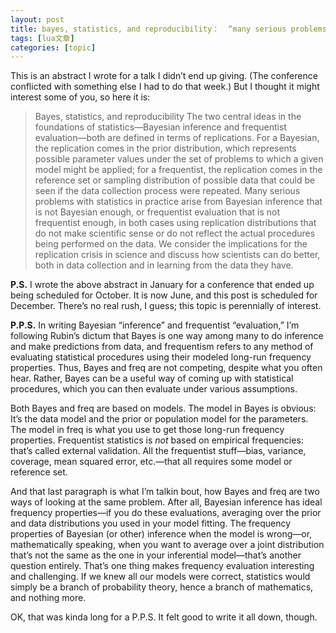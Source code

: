 ```yaml
---
layout: post
title: bayes, statistics, and reproducibility：  “many serious problems with statistics in practice arise from bayesian inference that is not bayesian enough, or frequentist evaluation that is not frequentist enough, in both cases using replication distributions that do not make scientific sense or do not reflect the actual procedures being performed on the data.” 
tags: [lua文章]
categories: [topic]
---
```

This is an abstract I wrote for a talk I didn’t end up giving. (The conference
conflicted with something else I had to do that week.) But I thought it might
interest some of you, so here it is:

> Bayes, statistics, and reproducibility The two central ideas in the
> foundations of statistics—Bayesian inference and frequentist evaluation—both
> are defined in terms of replications. For a Bayesian, the replication comes
> in the prior distribution, which represents possible parameter values under
> the set of problems to which a given model might be applied; for a
> frequentist, the replication comes in the reference set or sampling
> distribution of possible data that could be seen if the data collection
> process were repeated. Many serious problems with statistics in practice
> arise from Bayesian inference that is not Bayesian enough, or frequentist
> evaluation that is not frequentist enough, in both cases using replication
> distributions that do not make scientific sense or do not reflect the actual
> procedures being performed on the data. We consider the implications for the
> replication crisis in science and discuss how scientists can do better, both
> in data collection and in learning from the data they have.

**P.S.** I wrote the above abstract in January for a conference that ended up
being scheduled for October. It is now June, and this post is scheduled for
December. There’s no real rush, I guess; this topic is perennially of
interest.

**P.P.S.** In writing Bayesian “inference” and frequentist “evaluation,” I’m
following Rubin’s dictum that Bayes is one way among many to do inference and
make predictions from data, and frequentism refers to any method of evaluating
statistical procedures using their modeled long-run frequency properties.
Thus, Bayes and freq are not competing, despite what you often hear. Rather,
Bayes can be a useful way of coming up with statistical procedures, which you
can then evaluate under various assumptions.

Both Bayes and freq are based on models. The model in Bayes is obvious: It’s
the data model and the prior or population model for the parameters. The model
in freq is what you use to get those long-run frequency properties.
Frequentist statistics is _not_ based on empirical frequencies: that’s called
external validation. All the frequentist stuff—bias, variance, coverage, mean
squared error, etc.—that all requires some model or reference set.

And that last paragraph is what I’m talkin bout, how Bayes and freq are two
ways of looking at the same problem. After all, Bayesian inference has ideal
frequency properties—if you do these evaluations, averaging over the prior and
data distributions you used in your model fitting. The frequency properties of
Bayesian (or other) inference when the model is wrong—or, mathematically
speaking, when you want to average over a joint distribution that’s not the
same as the one in your inferential model—that’s another question entirely.
That’s one thing makes frequency evaluation interesting and challenging. If we
knew all our models were correct, statistics would simply be a branch of
probability theory, hence a branch of mathematics, and nothing more.

OK, that was kinda long for a P.P.S. It felt good to write it all down,
though.